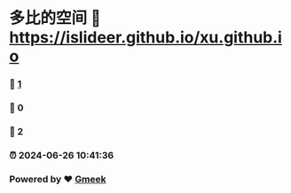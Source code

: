 # 多比的空间 :link: https://islideer.github.io/xu.github.io 
### :page_facing_up: [1](https://islideer.github.io/xu.github.io/tag.html) 
### :speech_balloon: 0 
### :hibiscus: 2 
### :alarm_clock: 2024-06-26 10:41:36 
### Powered by :heart: [Gmeek](https://github.com/Meekdai/Gmeek)
